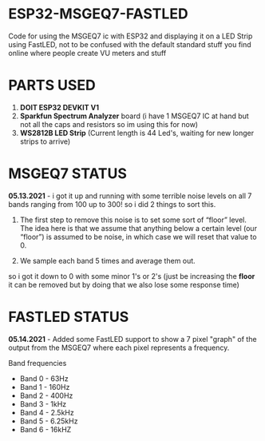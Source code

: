# ESP32-MSGEQ7-FASTLED
Code for using the MSGEQ7 ic with ESP32 and displaying it on a LED Strip using FastLED, not to be confused with the default standard stuff you find online where people create VU meters and stuff

# PARTS USED
1. **DOIT ESP32 DEVKIT V1**
2. **Sparkfun Spectrum Analyzer** board (i have 1 MSGEQ7 IC at hand but not all the caps and resistors so im using this for now)
3. **WS2812B LED Strip** (Current length is 44 Led's, waiting for new longer strips to arrive)

# MSGEQ7 STATUS
**05.13.2021** - i got it up and running with some terrible noise levels on all 7 bands ranging from 100 up to 300! so i did 2 things to sort this.

1. The first step to remove this noise is to set some sort of “floor” level. The idea here is that we assume that anything below a certain level (our “floor”) is assumed to be noise, in which case we will reset that value to 0.

2. We sample each band 5 times and average them out.

so i got it down to 0 with some minor 1's or 2's (just be increasing the **floor** it can be removed but by doing that we also lose some response time)

# FASTLED STATUS
**05.14.2021** - Added some FastLED support to show a 7 pixel "graph" of the output from the MSGEQ7 where each pixel represents a frequency.

Band frequencies

 * Band 0 - 63Hz
 * Band 1 - 160Hz
 * Band 2 - 400Hz
 * Band 3 - 1kHz
 * Band 4 - 2.5kHz
 * Band 5 - 6.25kHz
 * Band 6 - 16kHZ